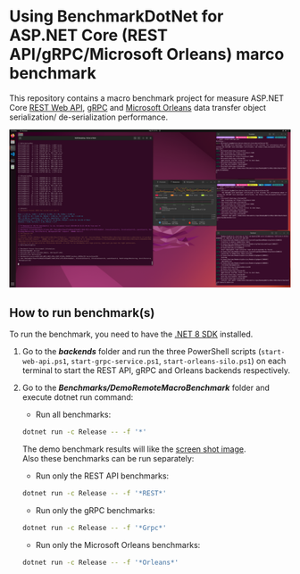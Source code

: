 # Using BenchmarkDotNet for ASP.NET Core (REST API/gRPC/Microsoft Orleans) marco benchmark

This repository contains a macro benchmark project for measure ASP.NET Core [REST Web API](https://dotnet.microsoft.com/en-us/apps/aspnet/apis), [gRPC](https://learn.microsoft.com/en-us/aspnet/core/grpc/) and [Microsoft Orleans](https://learn.microsoft.com/en-us/dotnet/orleans/) data transfer object serialization/ de-serialization performance.

![screen shot](./pics/screen_shot.png)

## How to run benchmark(s)

To run the benchmark, you need to have the [.NET 8 SDK](https://dotnet.microsoft.com/en-us/download/dotnet/8.0) installed.

1. Go to the **_backends_** folder and run the three PowerShell scripts (`start-web-api.ps1`, `start-grpc-service.ps1`, `start-orleans-silo.ps1`) on each terminal to start the REST API, gRPC and Orleans backends respectively.
2. Go to the **_Benchmarks/DemoRemoteMacroBenchmark_** folder and execute dotnet run command:
   * Run all benchmarks:
  
   ```sh
   dotnet run -c Release -- -f '*'
   ```
  
   The demo benchmark results will like the [screen shot image](./pics/UbuntuVM_benchmark_results.png).  
   Also these benchmarks can be run separately:
   * Run only the REST API benchmarks:
  
   ```sh
   dotnet run -c Release -- -f '*REST*'
   ```

   * Run only the gRPC benchmarks:
  
   ```sh
   dotnet run -c Release -- -f '*Grpc*'
   ```

   * Run only the Microsoft Orleans benchmarks:
  
   ```sh
   dotnet run -c Release -- -f '*Orleans*'
   ```
